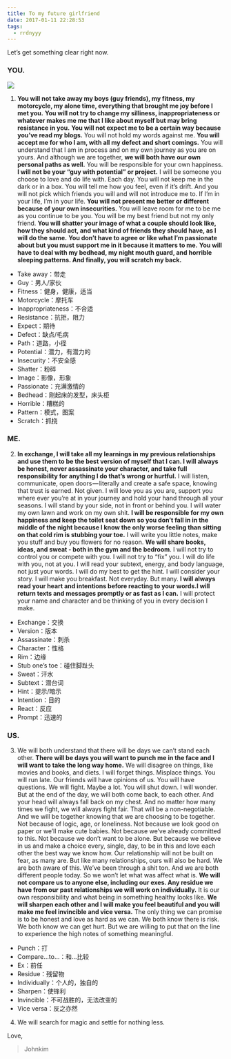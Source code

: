 ```yaml
---
title: To my future girlfriend
date: 2017-01-11 22:28:53
tags:
  - rrdnyyy
---
```

Let’s get something clear right now.

<!-- more -->
### YOU.

![](https://cdn-images-1.medium.com/max/1200/1*65C4qJQ1s7AKToytprCS2g.jpeg)

1.  **You will not take away my boys (guy friends), my fitness, my motorcycle, my alone time, everything that brought me joy before I met you.** **You will not try to change my silliness, inappropriateness or whatever makes me me that I like about myself but may bring resistance in you.** **You will not expect me to be a certain way because you’ve read my blogs.** You will not hold my words against me. **You will accept me for who I am, with all my defect and short comings.** You will understand that I am in process and on my own journey as you are on yours. And although we are together, **we will both have our own personal paths as well.** You will be responsible for your own happiness. **I will not be your “guy with potential” or project.** I will be someone you choose to love and do life with. Each day. You will not keep me in the dark or in a box. You will tell me how you feel, even if it’s drift. And you will not pick which friends you will and will not introduce me to. If I’m in your life, I’m in your life. **You will not present me better or different because of your own insecurities.** You will leave room for me to be me as you continue to be you. You will be my best friend but not my only friend. **You will shatter your image of what a couple should look like, how they should act, and what kind of friends they should have, as I will do the same.** **You don’t have to agree or like what I’m passionate about but you must support me in it because it matters to me.** **You will have to deal with my bedhead, my night mouth guard, and horrible sleeping patterns. And finally, you will scratch my back.**

- Take away：带走
- Guy：男人/家伙
- Fitness：健身，健康，适当
- Motorcycle：摩托车
- Inappropriateness：不合适
- Resistance：抗拒，阻力
- Expect：期待
- Defect：缺点/毛病
- Path：道路，小径
- Potential：潜力，有潜力的
- Insecurity：不安全感
- Shatter：粉碎
- Image：影像，形象
- Passionate：充满激情的
- Bedhead：刚起床的发型，床头柜
- Horrible：糟糕的
- Pattern：模式，图案
- Scratch：抓挠

### ME.

2.  **In exchange, I will take all my learnings in my previous relationships and use them to be the best version of myself that I can. I will always be honest, never assassinate your character, and take full responsibility for anything I do that’s wrong or hurtful.** I will listen, communicate, open doors — literally and create a safe space, knowing that trust is earned. Not given. I will love you as you are, support you where ever you’re at in your journey and hold your hand through all your seasons. I will stand by your side, not in front or behind you. I will water my own lawn and work on my own shit. **I will be responsible for my own happiness and keep the toilet seat down so you don’t fall in in the middle of the night because I know the only worse feeling than sitting on that cold rim is stubbing your toe.** I will write you little notes, make you stuff and buy you flowers for no reason. **We will share books, ideas, and sweat - both in the gym and the bedroom**. I will not try to control you or compete with you. I will not try to “fix” you. I will do life with you, not at you. I will read your subtext, energy, and body language, not just your words. I will do my best to get the hint. I will consider your story. I will make you breakfast. Not everyday. But many. **I will always read your heart and intentions before reacting to your words.I will return texts and messages promptly or as fast as I can.**  I will protect your name and character and be thinking of you in every decision I make.

- Exchange：交换
- Version：版本
- Assassinate：刺杀
- Character：性格
- Rim：边缘
- Stub one’s toe：碰住脚趾头
- Sweat：汗水
- Subtext：潜台词
- Hint：提示/暗示
- Intention：目的
- React：反应
- Prompt：迅速的


### US.

3.  We will both understand that there will be days we can’t stand each other. **There will be days you will want to punch me in the face and I will want to take the long way home.** We will disagree on things, like movies and books, and diets. I will forget things. Misplace things. You will run late. Our friends will have opinions of us. You will have questions. We will fight. Maybe a lot. You will shut down. I will wonder. But at the end of the day, we will both come back, to each other. And your head will always fall back on my chest. And no matter how many times we fight, we will always fight fair. That will be a non-negotiable. And we will be together knowing that we are choosing to be together. Not because of logic, age, or loneliness. Not because we look good on paper or we’ll make cute babies. Not because we’ve already committed to this. Not because we don’t want to be alone. But because we believe in us and make a choice every, single, day, to be in this and love each other the best way we know how. Our relationship will not be built on fear, as many are. But like many relationships, ours will also be hard. We are both aware of this. We’ve been through a shit ton. And we are both different people today. So we won’t let what was affect what is. **We will not compare us to anyone else, including our exes. Any residue we have from our past relationships we will work on individually.** It is our own responsibility and what being in something healthy looks like. **We will sharpen each other and I will make you feel beautiful and you will make me feel invincible and vice versa.** The only thing we can promise is to be honest and love as hard as we can. We both know there is risk. We both know we can get hurt. But we are willing to put that on the line to experience the high notes of something meaningful.


- Punch：打
- Compare…to…：和…比较
- Ex：前任
- Residue：残留物
- Individually：个人的，独自的
- Sharpen：使锋利
- Invincible：不可战胜的，无法改变的
- Vice versa：反之亦然

4.  We will search for magic and settle for nothing less.

Love,

>Johnkim
